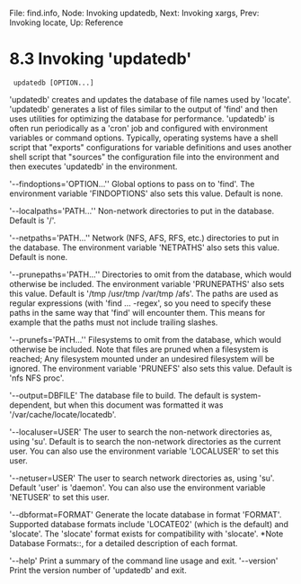File: find.info,  Node: Invoking updatedb,  Next: Invoking xargs,  Prev: Invoking locate,  Up: Reference

8.3 Invoking 'updatedb'
=======================

     updatedb [OPTION...]

   'updatedb' creates and updates the database of file names used by
'locate'.  'updatedb' generates a list of files similar to the output of
'find' and then uses utilities for optimizing the database for
performance.  'updatedb' is often run periodically as a 'cron' job and
configured with environment variables or command options.  Typically,
operating systems have a shell script that "exports" configurations for
variable definitions and uses another shell script that "sources" the
configuration file into the environment and then executes 'updatedb' in
the environment.

'--findoptions='OPTION...''
     Global options to pass on to 'find'.  The environment variable
     'FINDOPTIONS' also sets this value.  Default is none.

'--localpaths='PATH...''
     Non-network directories to put in the database.  Default is '/'.

'--netpaths='PATH...''
     Network (NFS, AFS, RFS, etc.)  directories to put in the database.
     The environment variable 'NETPATHS' also sets this value.  Default
     is none.

'--prunepaths='PATH...''
     Directories to omit from the database, which would otherwise be
     included.  The environment variable 'PRUNEPATHS' also sets this
     value.  Default is '/tmp /usr/tmp /var/tmp /afs'.  The paths are
     used as regular expressions (with 'find ... -regex', so you need to
     specify these paths in the same way that 'find' will encounter
     them.  This means for example that the paths must not include
     trailing slashes.

'--prunefs='PATH...''
     Filesystems to omit from the database, which would otherwise be
     included.  Note that files are pruned when a filesystem is reached;
     Any filesystem mounted under an undesired filesystem will be
     ignored.  The environment variable 'PRUNEFS' also sets this value.
     Default is 'nfs NFS proc'.

'--output=DBFILE'
     The database file to build.  The default is system-dependent, but
     when this document was formatted it was
     '/var/cache/locate/locatedb'.

'--localuser=USER'
     The user to search the non-network directories as, using 'su'.
     Default is to search the non-network directories as the current
     user.  You can also use the environment variable 'LOCALUSER' to set
     this user.

'--netuser=USER'
     The user to search network directories as, using 'su'.  Default
     'user' is 'daemon'.  You can also use the environment variable
     'NETUSER' to set this user.

'--dbformat=FORMAT'
     Generate the locate database in format 'FORMAT'.  Supported
     database formats include 'LOCATE02' (which is the default) and
     'slocate'.  The 'slocate' format exists for compatibility with
     'slocate'.  *Note Database Formats::, for a detailed description of
     each format.

'--help'
     Print a summary of the command line usage and exit.
'--version'
     Print the version number of 'updatedb' and exit.

